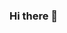 ### Hi there 👋

<!--
**JYaelH2/JYaelH2** is a ✨ _special_ ✨ repository because its `README.md` (this file) appears on your GitHub profile.

Here are some ideas to get you started:

- 🔭 I’m currently working on ...
- 🌱 I’m currently learning about data cience
- 👯 I’m looking to collaborate on ...
- 🤔 I’m looking for help with my "mes de datos" course.
- 💬 Ask me about ...
- 📫 How to reach me: ...
- 😄 Pronouns: ...
- ⚡ Fun fact: ...
-->
